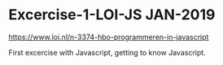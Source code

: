 # Excercise-1-LOI-JS JAN-2019

https://www.loi.nl/n-3374-hbo-programmeren-in-javascript

First excercise with Javascript, getting to know Javascript.
